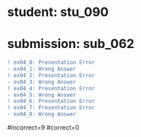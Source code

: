 # student: stu_090
# submission: sub_062

```diff
! ex04_0: Presentation Error
- ex04_1: Wrong Answer
! ex04_2: Presentation Error
- ex04_3: Wrong Answer
! ex04_4: Presentation Error
- ex04_5: Wrong Answer
! ex04_6: Presentation Error
! ex04_7: Presentation Error
- ex04_8: Wrong Answer
```
#incorrect=9
#correct=0
